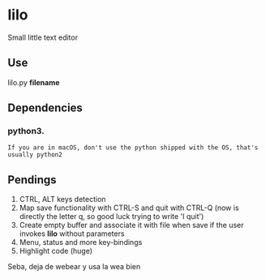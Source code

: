 # lilo
Small little text editor


## Use

lilo.py **filename**

## Dependencies

### python3. 
    If you are in macOS, don't use the python shipped with the OS, that's usually python2

## Pendings

1. CTRL, ALT keys detection
2. Map save functionality with CTRL-S and quit with CTRL-Q (now is directly the letter q, so good luck trying to write 'I quit') 
3. Create empty buffer and associate it with file when save if the user invokes **lilo** without parameters
4. Menu, status and more key-bindings
5. Highlight code (huge)


Seba, deja de webear y usa la wea bien
